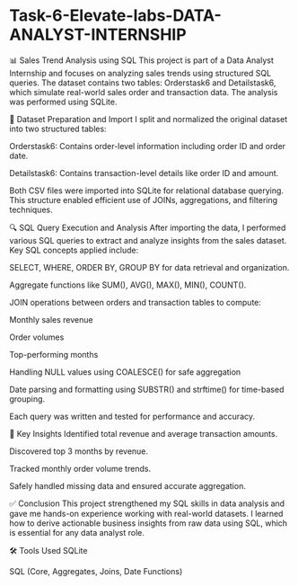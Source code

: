 # Task-6-Elevate-labs-DATA-ANALYST-INTERNSHIP

📊 Sales Trend Analysis using SQL
This project is part of a Data Analyst Internship and focuses on analyzing sales trends using structured SQL queries. The dataset contains two tables: Orderstask6 and Detailstask6, which simulate real-world sales order and transaction data. The analysis was performed using SQLite.

📁 Dataset Preparation and Import
I split and normalized the original dataset into two structured tables:

Orderstask6: Contains order-level information including order ID and order date.

Detailstask6: Contains transaction-level details like order ID and amount.

Both CSV files were imported into SQLite for relational database querying. This structure enabled efficient use of JOINs, aggregations, and filtering techniques.


🔍 SQL Query Execution and Analysis
After importing the data, I performed various SQL queries to extract and analyze insights from the sales dataset. Key SQL concepts applied include:

SELECT, WHERE, ORDER BY, GROUP BY for data retrieval and organization.

Aggregate functions like SUM(), AVG(), MAX(), MIN(), COUNT().

JOIN operations between orders and transaction tables to compute:

Monthly sales revenue

Order volumes

Top-performing months

Handling NULL values using COALESCE() for safe aggregation

Date parsing and formatting using SUBSTR() and strftime() for time-based grouping.

Each query was written and tested for performance and accuracy.

📌 Key Insights
Identified total revenue and average transaction amounts.

Discovered top 3 months by revenue.

Tracked monthly order volume trends.

Safely handled missing data and ensured accurate aggregation.

✅ Conclusion
This project strengthened my SQL skills in data analysis and gave me hands-on experience working with real-world datasets. I learned how to derive actionable business insights from raw data using SQL, which is essential for any data analyst role.

🛠️ Tools Used
SQLite

SQL (Core, Aggregates, Joins, Date Functions)
